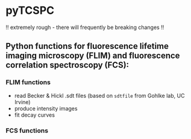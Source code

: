 # pyTCSPC

!! extremely rough - there will frequently be breaking changes !!

## Python functions for fluorescence lifetime imaging microscopy (FLIM) and fluorescence correlation spectroscopy (FCS):

### FLIM functions
- read Becker &amp; Hickl .sdt files (based on `sdtfile` from Gohlke lab, UC Irvine)
- produce intensity images
- fit decay curves

### FCS functions
